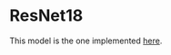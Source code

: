 # __ResNet18__

This model is the one implemented [here](https://github.com/antingshen/resnet-protofiles).
